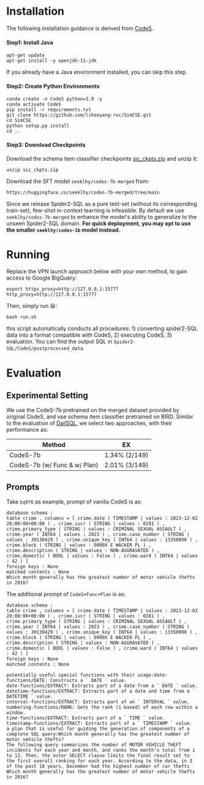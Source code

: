 
# Installation

The following installation guidance is derived from [CodeS](https://github.com/RUCKBReasoning/codes).

#### Step1: Install Java
```
apt-get update
apt-get install -y openjdk-11-jdk
```
If you already have a Java environment installed, you can skip this step.

#### Step2: Create Python Environments
```
conda create -n CodeS python=3.9 -y
conda activate CodeS
pip install -r requirements.txt
git clone https://github.com/lihaoyang-ruc/SimCSE.git
cd SimCSE
python setup.py install
cd ..
```

#### Step3: Download Checkpoints
Download the schema item classifier checkpoints [sic_ckpts.zip](https://drive.google.com/file/d/1V3F4ihTSPbV18g3lrg94VMH-kbWR_-lY/view?usp=sharing) and unzip it:
```
unzip sic_ckpts.zip
```

Download the SFT model `seeklhy/codes-7b-merged`  from:
```
https://huggingface.co/seeklhy/codes-7b-merged/tree/main
```

Since we release Spider2-SQL as a pure test-set (without its corresponding train-set), few-shot in-context learning is infeasible. By default we use `seeklhy/codes-7b-merged` to enhance the model's ability to generalize to the unseen Spider2-SQL domain. **For quick deployment, you may opt to use the smaller `seeklhy/codes-1b` model instead.**


# Running
Replace the VPN launch approach below with your own method, to gain access to Google BigQuery:
```
export https_proxy=http://127.0.0.1:15777 http_proxy=http://127.0.0.1:15777
```
Then, simply run :laughing::
```
bash run.sh
```
this script automatically conducts all procedures: 1) converting spider2-SQL data into a format compatible with CodeS, 2) executing CodeS, 3) evaluation. You can find the output SQL in `Spider2-SQL/CodeS/postprocessed_data`.



# Evaluation

## Experimental Setting

We use the CodeS-7b pretrained on the merged dataset provided by original CodeS, and use schema item classifier pretrained on BIRD. Similar to the evaluation of [DailSQL](https://github.com/xlang-ai/spider2/tree/main/spider2-baselines/DailSQL), we select two approaches, with their performance as:

| Method                     | EX   |
| -------------------------- | ---- |
| CodeS-7b   | 1.34% (2/149) |
| CodeS-7b (w/ Func & w/ Plan) | 2.01% (3/149) |

## Prompts

Take `bq076` as example, prompt of vanilla CodeS is as:
```
database schema :
table crime , columns = [ crime.date ( TIMESTAMP | values : 2023-12-02 20:00:00+00:00 ) , crime.iucr ( STRING | values : 0281 ) , crime.primary_type ( STRING | values : CRIMINAL SEXUAL ASSAULT ) , crime.year ( INT64 | values : 2023 ) , crime.case_number ( STRING | values : JH130429 ) , crime.unique_key ( INT64 | values : 13350090 ) , crime.block ( STRING | values : 0000X E WACKER PL ) , crime.description ( STRING | values : NON-AGGRAVATED ) , crime.domestic ( BOOL | values : False ) , crime.ward ( INT64 | values : 42 ) ]
foreign keys : None
matched contents : None
Which month generally has the greatest number of motor vehicle thefts in 2016?
```

The additional prompt of `CodeS+Func+Plan` is as:
```
database schema :
table crime , columns = [ crime.date ( TIMESTAMP | values : 2023-12-02 20:00:00+00:00 ) , crime.iucr ( STRING | values : 0281 ) , crime.primary_type ( STRING | values : CRIMINAL SEXUAL ASSAULT ) , crime.year ( INT64 | values : 2023 ) , crime.case_number ( STRING | values : JH130429 ) , crime.unique_key ( INT64 | values : 13350090 ) , crime.block ( STRING | values : 0000X E WACKER PL ) , crime.description ( STRING | values : NON-AGGRAVATED ) , crime.domestic ( BOOL | values : False ) , crime.ward ( INT64 | values : 42 ) ]
foreign keys : None
matched contents : None

potentially useful special functions with their usage:date-functions/DATE: Constructs a ` DATE ` value.
date-functions/EXTRACT: Extracts part of a date from a ` DATE ` value.
datetime-functions/EXTRACT: Extracts part of a date and time from a ` DATETIME ` value.
interval-functions/EXTRACT: Extracts part of an ` INTERVAL ` value.
numbering-functions/RANK: Gets the rank (1-based) of each row within a window.
time-functions/EXTRACT: Extracts part of a ` TIME ` value.
timestamp-functions/EXTRACT: Extracts part of a ` TIMESTAMP ` value.
a plan that is useful for guiding the generation of components of a complete SQL query:Which month generally has the greatest number of motor vehicle thefts?
The following query summarizes the number of MOTOR VEHICLE THEFT incidents for each year and month, and ranks the month’s total from 1 to 12. Then, the outer SELECT clause limits the final result set to the first overall ranking for each year. According to the data, in 3 of the past 10 years, December had the highest number of car thefts
Which month generally has the greatest number of motor vehicle thefts in 2016?
```
